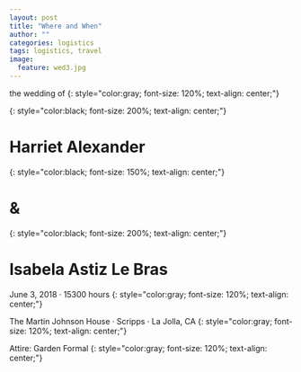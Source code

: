 ```yaml
---
layout: post
title: "Where and When"
author: ""
categories: logistics
tags: logistics, travel
image:
  feature: wed3.jpg
---
```


the wedding of
{: style="color:gray; font-size: 120%; text-align: center;"}

{: style="color:black; font-size: 200%; text-align: center;"}
# **Harriet Alexander**

{: style="color:black; font-size: 150%; text-align: center;"}
# &

{: style="color:black; font-size: 200%; text-align: center;"}
# **Isabela Astiz Le Bras**

June 3, 2018  · 15300 hours
{: style="color:gray; font-size: 120%; text-align: center;"}

The Martin Johnson House · Scripps · La Jolla, CA
{: style="color:gray; font-size: 120%; text-align: center;"}

Attire: Garden Formal
{: style="color:gray; font-size: 120%; text-align: center;"}
